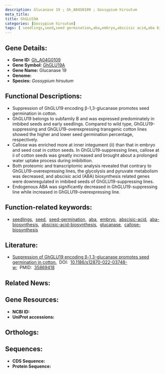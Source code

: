 ```yaml
---
description: Glucanase 19 ; Gh_A04G0109 ; Gossypium hirsutum
meta_title:
title: GhGLU19A
categories: [Gossypium hirsutum]
tags: [ seedlings,seed,seed germination,aba,embryo,abscisic acid,aba biosynthesis,abscisic acid biosynthesis,glucanase,callose biosynthesis ]
---
```


## Gene Details:
- **Gene ID:** [Gh_A04G0109]()
- **Gene Symbol:** <u>GhGLU19A</u>
- **Gene Name:** Glucanase 19
- **Genome:** []()
- **Species:** *Gossypium hirsutum*

## Functional Descriptions:
   - Suppression of GhGLU19 encoding β-1,3-glucanase promotes seed germination in cotton.
   - GhGLU19 belongs to subfamily B and was expressed predominately in imbibed seeds and early seedlings. Compared to wild type, GhGLU19-suppressing and GhGLU19-overexpressing transgenic cotton lines showed the higher and lower seed germination percentage, respectively.
   - Callose was enriched more at inner integument (ii) than that in embryo and seed coat in cotton seeds. In GhGLU19-suppressing lines, callose at ii of cotton seeds was greatly increased and brought about a prolonged water uptake process during imbibition.
   - Both proteomic and transcriptomic analysis revealed that contrary to GhGLU19-overexpressing lines, the glycolysis and pyruvate metabolism was decreased, and abscisic acid (ABA) biosynthesis related genes were downregulated in imbibed seeds of GhGLU19-suppressing lines.
   - Endogenous ABA was significantly decreased in GhGLU19-suppressing line while increased in GhGLU19-overexpressing line.

## Function-related keywords:
   - [seedlings](/tags/seedlings/),&nbsp;&nbsp;[seed](/tags/seed/),&nbsp;&nbsp;[seed-germination](/tags/seed-germination/),&nbsp;&nbsp;[aba](/tags/aba/),&nbsp;&nbsp;[embryo](/tags/embryo/),&nbsp;&nbsp;[abscisic-acid](/tags/abscisic-acid/),&nbsp;&nbsp;[aba-biosynthesis](/tags/aba-biosynthesis/),&nbsp;&nbsp;[abscisic-acid-biosynthesis](/tags/abscisic-acid-biosynthesis/),&nbsp;&nbsp;[glucanase](/tags/glucanase/),&nbsp;&nbsp;[callose-biosynthesis](/tags/callose-biosynthesis/)

## Literature:
   - [Suppression of GhGLU19 encoding β-1,3-glucanase promotes seed germination in cotton.](https://doi.org/10.1186/s12870-022-03748-w)&nbsp;&nbsp;DOI:&nbsp;&nbsp;[10.1186/s12870-022-03748-w](https://doi.org/10.1186/s12870-022-03748-w);&nbsp;&nbsp;PMID:&nbsp;&nbsp;[35869418](https://pubmed.ncbi.nlm.nih.gov/35869418/)

## Related News:

## Gene Resources:
- **NCBI ID:**  [](https://www.ncbi.nlm.nih.gov/gene/?term=)
- **UniProt accessions:**  [](https://www.uniprot.org/uniprotkb//entry)

## Orthologs:

## Sequences:
- **CDS Sequence:**
- **Protein Sequence:**
